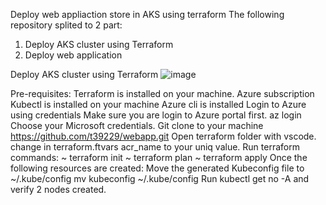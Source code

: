 Deploy web appliaction store in AKS using terraform
The following repository splited to 2 part:
1. Deploy AKS cluster using Terraform
2. Deploy web application

Deploy AKS cluster using Terraform
![image](https://github.com/user-attachments/assets/0cb6571f-6b6d-4a78-b9a3-50306a23e5e4)


Pre-requisites:
Terraform is installed on your machine.
Azure subscription
Kubectl is installed on your machine
Azure cli is installed
Login to Azure using credentials
Make sure you are login to Azure portal first.
az login
Choose your Microsoft credentials.
Git clone to your machine https://github.com/t39229/webapp.git 
Open terraform folder with vscode.
change in terraform.ftvars acr_name to your uniq value.
Run terraform commands:
~ terraform init
~ terraform plan
~ terraform apply
Once the following resources are created:
Move the generated Kubeconfig file to ~/.kube/config
mv kubeconfig ~/.kube/config
Run kubectl get no -A and verify 2 nodes created.
